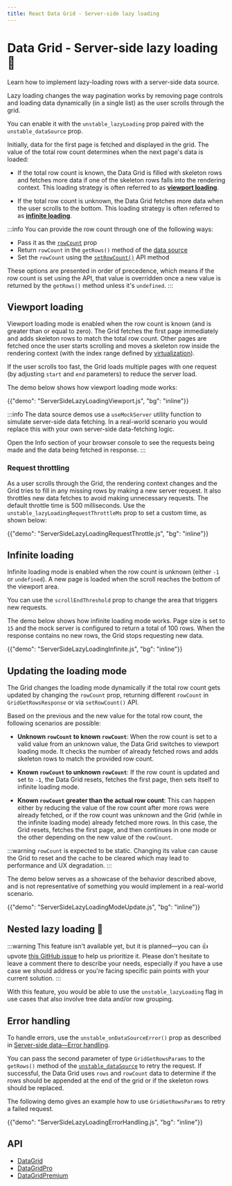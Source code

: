 ```yaml
---
title: React Data Grid - Server-side lazy loading
---
```


# Data Grid - Server-side lazy loading [<span class="plan-pro"></span>](/x/introduction/licensing/#pro-plan 'Pro plan')🧪

<p class="description">Learn how to implement lazy-loading rows with a server-side data source.</p>

Lazy loading changes the way pagination works by removing page controls and loading data dynamically (in a single list) as the user scrolls through the grid.

You can enable it with the `unstable_lazyLoading` prop paired with the `unstable_dataSource` prop.

Initially, data for the first page is fetched and displayed in the grid.
The value of the total row count determines when the next page's data is loaded:

- If the total row count is known, the Data Grid is filled with skeleton rows and fetches more data if one of the skeleton rows falls into the rendering context.
  This loading strategy is often referred to as [**viewport loading**](#viewport-loading).

- If the total row count is unknown, the Data Grid fetches more data when the user scrolls to the bottom.
  This loading strategy is often referred to as [**infinite loading**](#infinite-loading).

:::info
You can provide the row count through one of the following ways:

- Pass it as the [`rowCount`](/x/api/data-grid/data-grid/#data-grid-prop-rowCount) prop
- Return `rowCount` in the `getRows()` method of the [data source](/x/react-data-grid/server-side-data/#data-source)
- Set the `rowCount` using the [`setRowCount()`](/x/api/data-grid/grid-api/#grid-api-prop-setRowCount) API method

These options are presented in order of precedence, which means if the row count is set using the API, that value is overridden once a new value is returned by the `getRows()` method unless it's `undefined`.
:::

## Viewport loading

Viewport loading mode is enabled when the row count is known (and is greater than or equal to zero).
The Grid fetches the first page immediately and adds skeleton rows to match the total row count.
Other pages are fetched once the user starts scrolling and moves a skeleton row inside the rendering context (with the index range defined by [virtualization](/x/react-data-grid/virtualization/)).

If the user scrolls too fast, the Grid loads multiple pages with one request (by adjusting `start` and `end` parameters) to reduce the server load.

The demo below shows how viewport loading mode works:

{{"demo": "ServerSideLazyLoadingViewport.js", "bg": "inline"}}

:::info
The data source demos use a `useMockServer` utility function to simulate server-side data fetching.
In a real-world scenario you would replace this with your own server-side data-fetching logic.

Open the Info section of your browser console to see the requests being made and the data being fetched in response.
:::

### Request throttling

As a user scrolls through the Grid, the rendering context changes and the Grid tries to fill in any missing rows by making a new server request.
It also throttles new data fetches to avoid making unnecessary requests.
The default throttle time is 500 milliseconds.
Use the `unstable_lazyLoadingRequestThrottleMs` prop to set a custom time, as shown below:

{{"demo": "ServerSideLazyLoadingRequestThrottle.js", "bg": "inline"}}

## Infinite loading

Infinite loading mode is enabled when the row count is unknown (either `-1` or `undefined`).
A new page is loaded when the scroll reaches the bottom of the viewport area.

You can use the `scrollEndThreshold` prop to change the area that triggers new requests.

The demo below shows how infinite loading mode works.
Page size is set to `15` and the mock server is configured to return a total of 100 rows.
When the response contains no new rows, the Grid stops requesting new data.

{{"demo": "ServerSideLazyLoadingInfinite.js", "bg": "inline"}}

## Updating the loading mode

The Grid changes the loading mode dynamically if the total row count gets updated by changing the `rowCount` prop, returning different `rowCount` in `GridGetRowsResponse` or via `setRowCount()` API.

Based on the previous and the new value for the total row count, the following scenarios are possible:

- **Unknown `rowCount` to known `rowCount`**: When the row count is set to a valid value from an unknown value, the Data Grid switches to viewport loading mode. It checks the number of already fetched rows and adds skeleton rows to match the provided row count.

- **Known `rowCount` to unknown `rowCount`**: If the row count is updated and set to `-1`, the Data Grid resets, fetches the first page, then sets itself to infinite loading mode.

- **Known `rowCount` greater than the actual row count**: This can happen either by reducing the value of the row count after more rows were already fetched, or if the row count was unknown and the Grid (while in the infinite loading mode) already fetched more rows. In this case, the Grid resets, fetches the first page, and then continues in one mode or the other depending on the new value of the `rowCount`.

:::warning
`rowCount` is expected to be static.
Changing its value can cause the Grid to reset and the cache to be cleared which may lead to performance and UX degradation.
:::

The demo below serves as a showcase of the behavior described above, and is not representative of something you would implement in a real-world scenario.

{{"demo": "ServerSideLazyLoadingModeUpdate.js", "bg": "inline"}}

## Nested lazy loading 🚧

:::warning
This feature isn't available yet, but it is planned—you can 👍 upvote [this GitHub issue](https://github.com/mui/mui-x/issues/14527) to help us prioritize it.
Please don't hesitate to leave a comment there to describe your needs, especially if you have a use case we should address or you're facing specific pain points with your current solution.
:::

With this feature, you would be able to use the `unstable_lazyLoading` flag in use cases that also involve tree data and/or row grouping.

## Error handling

To handle errors, use the `unstable_onDataSourceError()` prop as described in [Server-side data—Error handling](/x/react-data-grid/server-side-data/#error-handling).

You can pass the second parameter of type `GridGetRowsParams` to the `getRows()` method of the [`unstable_dataSource`](/x/api/data-grid/grid-api/#grid-api-prop-unstable_dataSource) to retry the request.
If successful, the Data Grid uses `rows` and `rowCount` data to determine if the rows should be appended at the end of the grid or if the skeleton rows should be replaced.

The following demo gives an example how to use `GridGetRowsParams` to retry a failed request.

{{"demo": "ServerSideLazyLoadingErrorHandling.js", "bg": "inline"}}

## API

- [DataGrid](/x/api/data-grid/data-grid/)
- [DataGridPro](/x/api/data-grid/data-grid-pro/)
- [DataGridPremium](/x/api/data-grid/data-grid-premium/)
